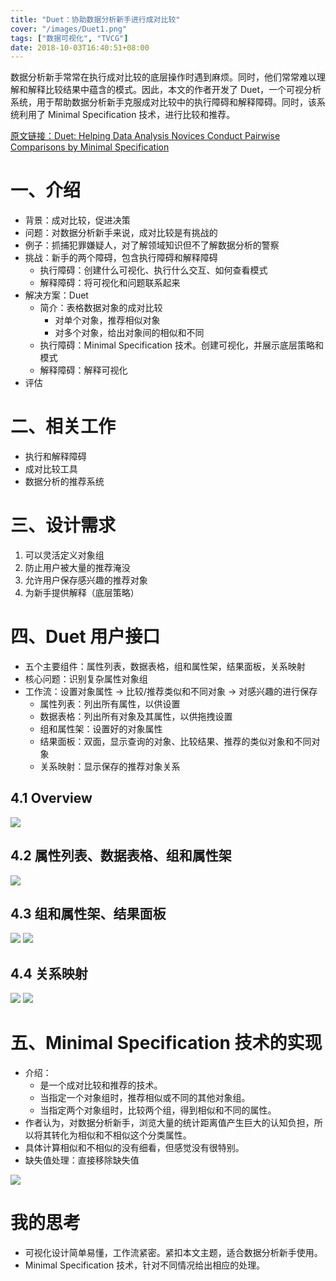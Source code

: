 ```yaml
---
title: "Duet：协助数据分析新手进行成对比较"
cover: "/images/Duet1.png"
tags: ["数据可视化", "TVCG"]
date: 2018-10-03T16:40:51+08:00
---
```


数据分析新手常常在执行成对比较的底层操作时遇到麻烦。同时，他们常常难以理解和解释比较结果中蕴含的模式。因此，本文的作者开发了 Duet，一个可视分析系统，用于帮助数据分析新手克服成对比较中的执行障碍和解释障碍。同时，该系统利用了 Minimal Specification 技术，进行比较和推荐。

<!--more-->

[原文链接：Duet: Helping Data Analysis Novices Conduct Pairwise Comparisons by Minimal Specification](/files/Duet.pdf)

# 一、介绍
- 背景：成对比较，促进决策
- 问题：对数据分析新手来说，成对比较是有挑战的
- 例子：抓捕犯罪嫌疑人，对了解领域知识但不了解数据分析的警察
- 挑战：新手的两个障碍，包含执行障碍和解释障碍
	- 执行障碍：创建什么可视化、执行什么交互、如何查看模式
	- 解释障碍：将可视化和问题联系起来
- 解决方案：Duet
	- 简介：表格数据对象的成对比较
		- 对单个对象，推荐相似对象
		- 对多个对象，给出对象间的相似和不同
	- 执行障碍：Minimal Specification 技术。创建可视化，并展示底层策略和模式
	- 解释障碍：解释可视化
- 评估

# 二、相关工作
- 执行和解释障碍
- 成对比较工具
- 数据分析的推荐系统

# 三、设计需求
1. 可以灵活定义对象组
2. 防止用户被大量的推荐淹没
3. 允许用户保存感兴趣的推荐对象
4. 为新手提供解释（底层策略）

# 四、Duet 用户接口
- 五个主要组件：属性列表，数据表格，组和属性架，结果面板，关系映射
- 核心问题：识别复杂属性对象组
- 工作流：设置对象属性 -> 比较/推荐类似和不同对象 -> 对感兴趣的进行保存
	- 属性列表：列出所有属性，以供设置
	- 数据表格：列出所有对象及其属性，以供拖拽设置
	- 组和属性架：设置好的对象属性
	- 结果面板：双面，显示查询的对象、比较结果、推荐的类似对象和不同对象
	- 关系映射：显示保存的推荐对象关系

## 4.1 Overview
![](/images/Duet1.png)


## 4.2 属性列表、数据表格、组和属性架
![](/images/Duet2.png)

## 4.3 组和属性架、结果面板
![](/images/Duet3.png)
![](/images/Duet4.png)

## 4.4 关系映射
![](/images/Duet5.png)
![](/images/Duet6.png)

# 五、Minimal Specification 技术的实现
- 介绍：
  - 是一个成对比较和推荐的技术。
  - 当指定一个对象组时，推荐相似或不同的其他对象组。
  - 当指定两个对象组时，比较两个组，得到相似和不同的属性。
- 作者认为，对数据分析新手，浏览大量的统计距离值产生巨大的认知负担，所以将其转化为相似和不相似这个分类属性。
- 具体计算相似和不相似的没有细看，但感觉没有很特别。
- 缺失值处理：直接移除缺失值

![](/images/Duet7.png)

# 我的思考
- 可视化设计简单易懂，工作流紧密。紧扣本文主题，适合数据分析新手使用。
- Minimal Specification 技术，针对不同情况给出相应的处理。



